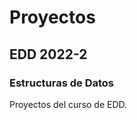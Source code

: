 Proyectos
=========================================

EDD 2022-2
-------------------------------------------

### Estructuras de Datos

Proyectos del curso de EDD.
